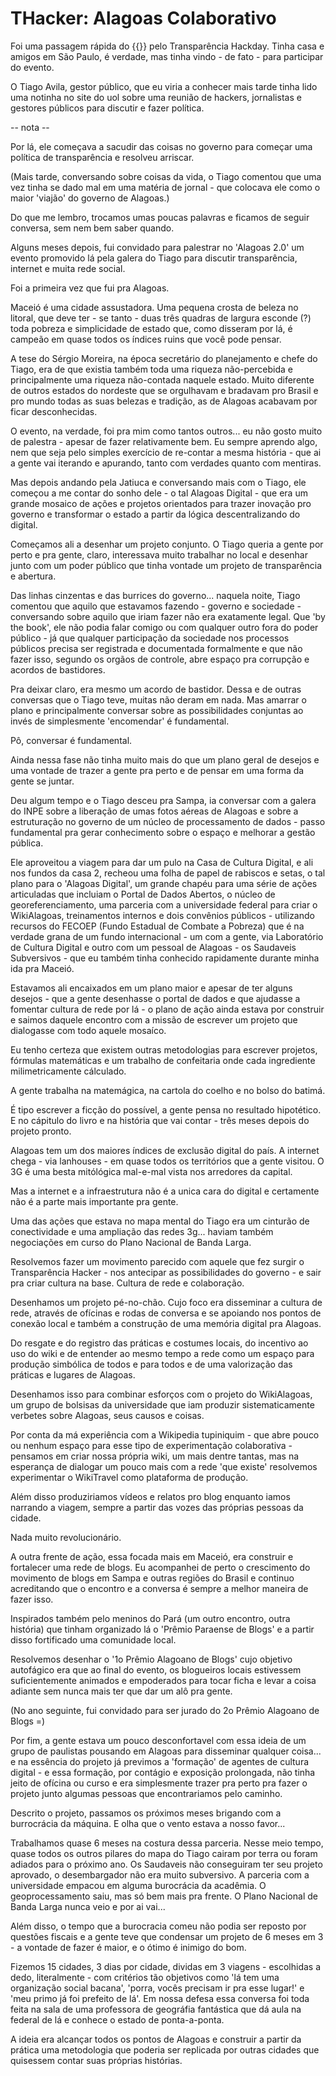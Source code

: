# THacker: Alagoas Colaborativo

Foi uma passagem rápida do {{}} pelo Transparência Hackday. Tinha casa e amigos em São Paulo, é verdade, mas tinha vindo - de fato - para participar do evento.

O Tiago Avila, gestor público, que eu viria a conhecer mais tarde tinha lido uma notinha no site do uol sobre uma reunião de hackers, jornalistas e gestores públicos para discutir e fazer política.

-- nota --

Por lá, ele começava a sacudir das coisas no governo para começar uma política de transparência e resolveu arriscar.

(Mais tarde, conversando sobre coisas da vida, o Tiago comentou que uma vez tinha se dado mal em uma matéria de jornal - que colocava ele como o maior 'viajão' do governo de Alagoas.)

Do que me lembro, trocamos umas poucas palavras e ficamos de seguir conversa, sem nem bem saber quando.

Alguns meses depois, fui convidado para palestrar no 'Alagoas 2.0' um evento promovido lá pela galera do Tiago para discutir transparência, internet e muita rede social.

Foi a primeira vez que fui pra Alagoas.

Maceió é uma cidade assustadora. Uma pequena crosta de beleza no litoral, que deve ter - se tanto - duas três quadras de largura esconde (?) toda pobreza e simplicidade de estado que, como disseram por lá, é campeão em quase todos os índices ruins que você pode pensar.

A tese do Sérgio Moreira, na época secretário do planejamento e chefe do Tiago, era de que existia também toda uma riqueza não-percebida e principalmente uma riqueza não-contada naquele estado. Muito diferente de outros estados do nordeste que se orgulhavam e bradavam pro Brasil e pro mundo todas as suas belezas e tradição, as de Alagoas acabavam por ficar desconhecidas.

O evento, na verdade, foi pra mim como tantos outros... eu não gosto muito de palestra - apesar de fazer relativamente bem. Eu sempre aprendo algo, nem que seja pelo simples exercício de re-contar a mesma história - que ai a gente vai iterando e apurando, tanto com verdades quanto com mentiras.

Mas depois andando pela Jatiuca e conversando mais com o Tiago, ele começou a me contar do sonho dele - o tal Alagoas Digital - que era um grande mosaico de ações e projetos orientados para trazer inovação pro governo e transformar o estado a partir da lógica descentralizando do digital.

Começamos ali a desenhar um projeto conjunto. O Tiago queria a gente por perto e pra gente, claro, interessava muito trabalhar no local e desenhar junto com um poder público que tinha vontade um projeto de transparência e abertura.

Das linhas cinzentas e das burrices do governo... naquela noite, Tiago comentou que aquilo que estavamos fazendo - governo e sociedade - conversando sobre aquilo que iriam fazer não era exatamente legal. Que 'by the book', ele não podia falar comigo ou com qualquer outro fora do poder público - já que qualquer participação da sociedade nos processos públicos precisa ser registrada e documentada formalmente e que não fazer isso, segundo os orgãos de controle, abre espaço pra corrupção e acordos de bastidores.

Pra deixar claro, era mesmo um acordo de bastidor. Dessa e de outras conversas que o Tiago teve, muitas não deram em nada. Mas amarrar o plano e principalmente conversar sobre as possibilidades conjuntas ao invés de simplesmente 'encomendar' é fundamental.

Pô, conversar é fundamental.

Ainda nessa fase não tinha muito mais do que um plano geral de desejos e uma vontade de trazer a gente pra perto e de pensar em uma forma da gente se juntar.

Deu algum tempo e o Tiago desceu pra Sampa, ia conversar com a galera do INPE sobre a liberação de umas fotos aéreas de Alagoas e sobre a estruturação no governo de um núcleo de processamento de dados - passo fundamental pra gerar conhecimento sobre o espaço e melhorar a gestão pública.

Ele aproveitou a viagem para dar um pulo na Casa de Cultura Digital, e ali nos fundos da casa 2, recheou uma folha de papel de rabiscos e setas, o tal plano para o 'Alagoas Digital', um grande chapéu para uma série de ações articuladas que incluiam o Portal de Dados Abertos, o núcleo de georeferenciamento, uma parceria com a universidade federal para criar o WikiAlagoas, treinamentos internos e dois convênios públicos - utilizando recursos do FECOEP (Fundo Estadual de Combate a Pobreza) que é na verdade grana de um fundo internacional - um com a gente, via Laboratório de Cultura Digital e outro com um pessoal de Alagoas - os Saudaveis Subversivos - que eu também tinha conhecido rapidamente durante minha ida pra Maceió.

Estavamos ali encaixados em um plano maior e apesar de ter alguns desejos - que a gente desenhasse o portal de dados e que ajudasse a fomentar cultura de rede por lá - o plano de ação ainda estava por construir e saimos daquele encontro com a missão de escrever um projeto que dialogasse com todo aquele mosaíco.

Eu tenho certeza que existem outras metodologias para escrever projetos, fórmulas matemáticas e um trabalho de confeitaria onde cada ingrediente milimetricamente cálculado.

A gente trabalha na matemágica, na cartola do coelho e no bolso do batimá.

É tipo escrever a ficção do possível, a gente pensa no resultado hipotético. E no cápitulo do livro e na história que vai contar - três meses depois do projeto pronto.

Alagoas tem um dos maiores índices de exclusão digital do país. A internet chega - via lanhouses - em quase todos os territórios que a gente visitou. O 3G é uma besta mitólógica mal-e-mal vista nos arredores da capital.

Mas a internet e a infraestrutura não é a unica cara do digital e certamente não é a parte mais importante pra gente.

Uma das ações que estava no mapa mental do Tiago era um cinturão de conectividade e uma ampliação das redes 3g... haviam também negociações em curso do Plano Nacional de Banda Larga.

Resolvemos fazer um movimento parecido com aquele que fez surgir o Transparência Hacker - nos antecipar as possibilidades do governo - e sair pra criar cultura na base. Cultura de rede e colaboração.

Desenhamos um projeto pé-no-chão. Cujo foco era disseminar a cultura de rede, através de ofícinas e rodas de conversa e se apoiando nos pontos de conexão local e também a construção de uma memória digital pra Alagoas.

Do resgate e do registro das práticas e costumes locais, do incentivo ao uso do wiki e de entender ao mesmo tempo a rede como um espaço para produção simbólica de todos e para todos e de uma valorização das práticas e lugares de Alagoas.

Desenhamos isso para combinar esforços com o projeto do WikiAlagoas, um grupo de bolsisas da universidade que iam produzir sistematicamente verbetes sobre Alagoas, seus causos e coisas.

Por conta da má experiência com a Wikipedia tupiniquim - que abre pouco ou nenhum espaço para esse tipo de experimentação colaborativa - pensamos em criar nossa própria wiki, um mais dentre tantas, mas na esperança de dialogar um pouco mais com a rede 'que existe' resolvemos experimentar o WikiTravel como plataforma de produção.

Além disso produziriamos vídeos e relatos pro blog enquanto iamos narrando a viagem, sempre a partir das vozes das próprias pessoas da cidade.

Nada muito revolucionário.

A outra frente de ação, essa focada mais em Maceió, era construir e fortalecer uma rede de blogs. Eu acompanhei de perto o crescimento do movimento de blogs em Sampa e outras regiões do Brasil e continuo acreditando que o encontro e a conversa é sempre a melhor maneira de fazer isso.

Inspirados também pelo meninos do Pará (um outro encontro, outra história) que tinham organizado lá o 'Prêmio Paraense de Blogs' e a partir disso fortificado uma comunidade local.

Resolvemos desenhar o '1o Prêmio Alagoano de Blogs' cujo objetivo autofágico era que ao final do evento, os blogueiros locais estivessem suficientemente animados e empoderados para tocar ficha e levar a coisa adiante sem nunca mais ter que dar um alô pra gente.

(No ano seguinte, fui convidado para ser jurado do 2o Prêmio Alagoano de Blogs =)

Por fim, a gente estava um pouco desconfortavel com essa ideia de um grupo de paulistas pousando em Alagoas para disseminar qualquer coisa... e na essência do projeto já previmos a 'formação' de agentes de cultura digital - e essa formação, por contágio e exposição prolongada, não tinha jeito de ofícina ou curso e era simplesmente trazer pra perto pra fazer o projeto junto algumas pessoas que encontrariamos pelo caminho.

Descrito o projeto, passamos os próximos meses brigando com a burrocrácia da máquina. E olha que o vento estava a nosso favor...

Trabalhamos quase 6 meses na costura dessa parceria. Nesse meio tempo, quase todos os outros pilares do mapa do Tiago cairam por terra ou foram adiados para o próximo ano.
Os Saudaveis não conseguiram ter seu projeto aprovado, o desembargador não era muito subversivo. A parceria com a universidade empacou em alguma burocrácia da acadêmia. O geoprocessamento saiu, mas só bem mais pra frente. O Plano Nacional de Banda Larga nunca veio e por ai vai...

Além disso, o tempo que a burocracia comeu não podia ser reposto por questões fiscais e a gente teve que condensar um projeto de 6 meses em 3 - a vontade de fazer é maior, e o ótimo é inimigo do bom.

Fizemos 15 cidades, 3 dias por cidade, dividas em 3 viagens - escolhidas a dedo, literalmente - com critérios tão objetivos como 'lá tem uma organização social bacana', 'porra, vocês precisam ir pra esse lugar!' e 'meu primo já foi prefeito de lá'. Em nossa defesa essa conversa foi toda feita na sala de uma professora de geográfia fantástica que dá aula na federal de lá e conhece o estado de ponta-a-ponta.

A ideia era alcançar todos os pontos de Alagoas e construir a partir da prática uma metodologia que poderia ser replicada por outras cidades que quisessem contar suas próprias histórias.


